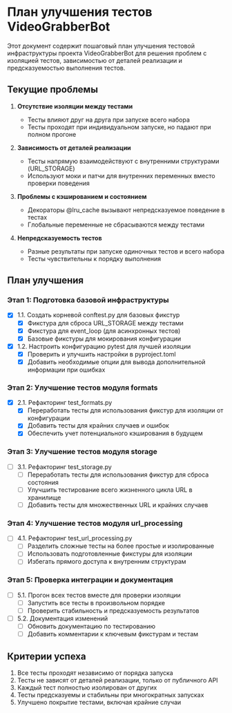 # План улучшения тестов VideoGrabberBot

Этот документ содержит пошаговый план улучшения тестовой инфраструктуры проекта VideoGrabberBot для решения проблем с изоляцией тестов, зависимостью от деталей реализации и предсказуемостью выполнения тестов.

## Текущие проблемы

1. **Отсутствие изоляции между тестами**
   * Тесты влияют друг на друга при запуске всего набора
   * Тесты проходят при индивидуальном запуске, но падают при полном прогоне

2. **Зависимость от деталей реализации**
   * Тесты напрямую взаимодействуют с внутренними структурами (URL_STORAGE)
   * Используют моки и патчи для внутренних переменных вместо проверки поведения

3. **Проблемы с кэшированием и состоянием**
   * Декораторы @lru_cache вызывают непредсказуемое поведение в тестах
   * Глобальные переменные не сбрасываются между тестами

4. **Непредсказуемость тестов**
   * Разные результаты при запуске одиночных тестов и всего набора
   * Тесты чувствительны к порядку выполнения

## План улучшения

### Этап 1: Подготовка базовой инфраструктуры

- [x] 1.1. Создать корневой conftest.py для базовых фикстур
   - [x] Фикстура для сброса URL_STORAGE между тестами
   - [x] Фикстура для event_loop (для асинхронных тестов)
   - [x] Базовые фикстуры для мокирования конфигурации

- [x] 1.2. Настроить конфигурацию pytest для лучшей изоляции
   - [x] Проверить и улучшить настройки в pyproject.toml
   - [x] Добавить необходимые опции для вывода дополнительной информации при ошибках

### Этап 2: Улучшение тестов модуля formats

- [x] 2.1. Рефакторинг test_formats.py
   - [x] Переработать тесты для использования фикстур для изоляции от конфигурации
   - [x] Добавить тесты для крайних случаев и ошибок
   - [x] Обеспечить учет потенциального кэширования в будущем

### Этап 3: Улучшение тестов модуля storage

- [ ] 3.1. Рефакторинг test_storage.py
   - [ ] Переработать тесты для использования фикстур для сброса состояния
   - [ ] Улучшить тестирование всего жизненного цикла URL в хранилище
   - [ ] Добавить тесты для множественных URL и крайних случаев

### Этап 4: Улучшение тестов модуля url_processing

- [ ] 4.1. Рефакторинг test_url_processing.py
   - [ ] Разделить сложные тесты на более простые и изолированные
   - [ ] Использовать подготовленные фикстуры для изоляции
   - [ ] Избегать прямого доступа к внутренним структурам

### Этап 5: Проверка интеграции и документация

- [ ] 5.1. Прогон всех тестов вместе для проверки изоляции
   - [ ] Запустить все тесты в произвольном порядке
   - [ ] Проверить стабильность и предсказуемость результатов

- [ ] 5.2. Документация изменений
   - [ ] Обновить документацию по тестированию
   - [ ] Добавить комментарии к ключевым фикстурам и тестам

## Критерии успеха

1. Все тесты проходят независимо от порядка запуска
2. Тесты не зависят от деталей реализации, только от публичного API
3. Каждый тест полностью изолирован от других
4. Тесты предсказуемы и стабильны при многократных запусках
5. Улучшено покрытие тестами, включая крайние случаи
